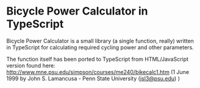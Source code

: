 # Bicycle Power Calculator in TypeScript

Bicycle Power Calculator is a small library (a single function, really) written in TypeScript for calculating required cycling power and other parameters.

The function itself has been ported to TypeScript from HTML/JavaScript version found here: http://www.mne.psu.edu/simpson/courses/me240/bikecalc1.htm (1 June 1999 by John S. Lamancusa - Penn State University (jsl3@psu.edu) )

